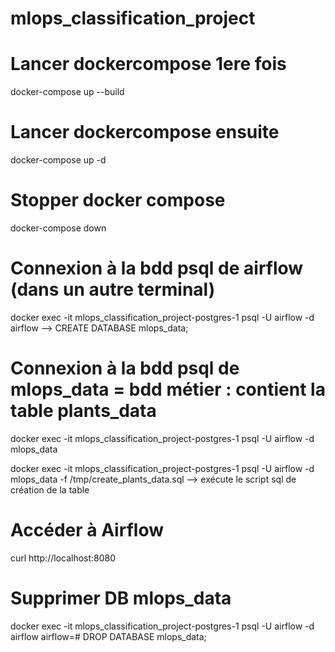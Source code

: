 # mlops_classification_project

# Lancer dockercompose 1ere fois
docker-compose up --build

# Lancer dockercompose ensuite
docker-compose up -d

# Stopper docker compose
docker-compose down

# Connexion à la bdd psql de airflow (dans un autre terminal)
docker exec -it mlops_classification_project-postgres-1 psql -U airflow -d airflow
--> CREATE DATABASE mlops_data;

# Connexion à la bdd psql de mlops_data = bdd métier : contient la table plants_data
docker exec -it mlops_classification_project-postgres-1 psql -U airflow -d mlops_data

docker exec -it mlops_classification_project-postgres-1 psql -U airflow -d mlops_data -f /tmp/create_plants_data.sql
--> exécute le script sql de création de la table

# Accéder à Airflow
curl http://localhost:8080

# Supprimer DB mlops_data
docker exec -it mlops_classification_project-postgres-1 psql -U airflow -d airflow
airflow=# DROP DATABASE mlops_data;